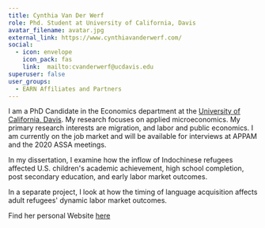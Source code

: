 ```yaml
---
title: Cynthia Van Der Werf
role: Phd. Student at University of California, Davis
avatar_filename: avatar.jpg
external_link: https://www.cynthiavanderwerf.com/
social:
  - icon: envelope
    icon_pack: fas
    link:  mailto:cvanderwerf@ucdavis.edu
superuser: false
user_groups:
  - EARN Affiliates and Partners
---
```

I am a PhD Candidate in the Economics department at the [University of California, Davis](https://www.econ.ucdavis.edu/). My research focuses on applied microeconomics. My primary research interests are migration, and labor and public economics. I am currently on the job market and will be available for interviews at APPAM and the 2020 ASSA meetings.

In my dissertation, I examine how the inflow of Indochinese refugees affected U.S. children's academic achievement, high school completion, post secondary education, and early labor market outcomes.

In a separate project, I look at how the timing of language acquisition affects adult refugees' dynamic labor market outcomes.

Find her personal Website [here](https://www.cynthiavanderwerf.com/)
